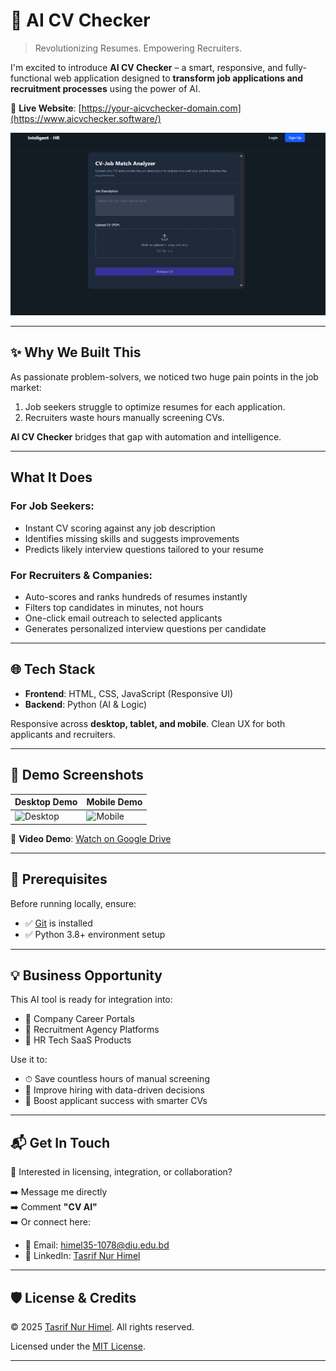 # 🚀 AI CV Checker

> Revolutionizing Resumes. Empowering Recruiters.

I'm excited to introduce **AI CV Checker** – a smart, responsive, and fully-functional web application designed to **transform job applications and recruitment processes** using the power of AI.

🔗 **Live Website**: [https://your-aicvchecker-domain.com](https://www.aicvchecker.software/)

![AI CV Checker Banner](./Image/cv.png)

---

## ✨ Why We Built This

As passionate problem-solvers, we noticed two huge pain points in the job market:

1. Job seekers struggle to optimize resumes for each application.
2. Recruiters waste hours manually screening CVs.

**AI CV Checker** bridges that gap with automation and intelligence.

---

## What It Does

### For Job Seekers:
-  Instant CV scoring against any job description
-  Identifies missing skills and suggests improvements
-  Predicts likely interview questions tailored to your resume

### For Recruiters & Companies:
-  Auto-scores and ranks hundreds of resumes instantly
-  Filters top candidates in minutes, not hours
-  One-click email outreach to selected applicants
-  Generates personalized interview questions per candidate

---

## 🌐 Tech Stack

- **Frontend**: HTML, CSS, JavaScript (Responsive UI)
- **Backend**: Python (AI & Logic)

Responsive across **desktop, tablet, and mobile**. Clean UX for both applicants and recruiters.

---

## 📸 Demo Screenshots

| Desktop Demo | Mobile Demo |
|--------------|-------------|
| ![Desktop](./Image/desktop_demo.png) | ![Mobile](./Image/mobile_demo.png) |

🎥 **Video Demo**: [Watch on Google Drive](https://drive.google.com/file/d/1kNqZJOCZfThBXK-FyzlNtbjpNcSACU6J/view?usp=drive_link)

---

## 🧰 Prerequisites

Before running locally, ensure:

- ✅ [Git](https://git-scm.com/downloads) is installed
- ✅ Python 3.8+ environment setup

---

## 💡 Business Opportunity

This AI tool is ready for integration into:

- 🔌 Company Career Portals  
- 👥 Recruitment Agency Platforms  
- 🏢 HR Tech SaaS Products  

Use it to:

- ⏱ Save countless hours of manual screening  
- 🧠 Improve hiring with data-driven decisions  
- 🚀 Boost applicant success with smarter CVs  

---

## 📬 Get In Touch

💼 Interested in licensing, integration, or collaboration?

➡️ Message me directly  
➡️ Comment **"CV AI"**  
➡️ Or connect here:

- 📧 Email: [himel35-1078@diu.edu.bd](mailto:himel35-1078@diu.edu.bd)  
- 💼 LinkedIn: [Tasrif Nur Himel](https://www.linkedin.com/in/tasrifnurhimel/)

---

## 🛡️ License & Credits

© 2025 [Tasrif Nur Himel](https://www.linkedin.com/in/tasrifnurhimel/). All rights reserved.

Licensed under the [MIT License](./LICENSE).

---

